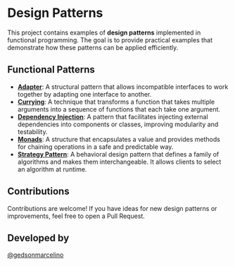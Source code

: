 # Design Patterns

This project contains examples of **design patterns** implemented in functional programming. The goal is to provide practical examples that demonstrate how these patterns can be applied efficiently.

## Functional Patterns

- **[Adapter](./patterns-functional/adapter/)**: A structural pattern that allows incompatible interfaces to work together by adapting one interface to another.
- **[Currying](./patterns-functional/currying/)**: A technique that transforms a function that takes multiple arguments into a sequence of functions that each take one argument.
- **[Dependency Injection](./patterns-functional/dependency-injection/)**: A pattern that facilitates injecting external dependencies into components or classes, improving modularity and testability.
- **[Monads](./patterns-functional/monads/)**: A structure that encapsulates a value and provides methods for chaining operations in a safe and predictable way.
- **[Strategy Pattern](./patterns-functional/strategy/)**: A behavioral design pattern that defines a family of algorithms and makes them interchangeable. It allows clients to select an algorithm at runtime.

## Contributions

Contributions are welcome! If you have ideas for new design patterns or improvements, feel free to open a Pull Request.

## Developed by

[@gedsonmarcelino](https://github.com/gedsonmarcelino/)
